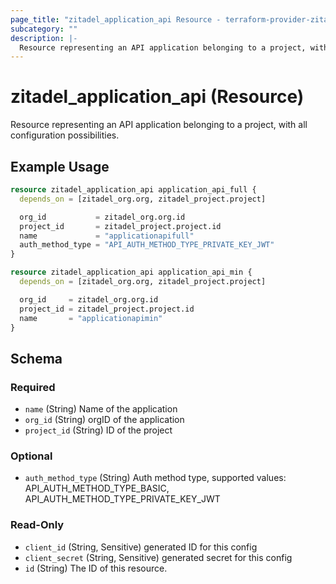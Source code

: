 ```yaml
---
page_title: "zitadel_application_api Resource - terraform-provider-zitadel"
subcategory: ""
description: |-
  Resource representing an API application belonging to a project, with all configuration possibilities.
---
```


# zitadel_application_api (Resource)

Resource representing an API application belonging to a project, with all configuration possibilities.

## Example Usage

```terraform
resource zitadel_application_api application_api_full {
  depends_on = [zitadel_org.org, zitadel_project.project]

  org_id           = zitadel_org.org.id
  project_id       = zitadel_project.project.id
  name             = "applicationapifull"
  auth_method_type = "API_AUTH_METHOD_TYPE_PRIVATE_KEY_JWT"
}

resource zitadel_application_api application_api_min {
  depends_on = [zitadel_org.org, zitadel_project.project]

  org_id     = zitadel_org.org.id
  project_id = zitadel_project.project.id
  name       = "applicationapimin"
}
```

<!-- schema generated by tfplugindocs -->
## Schema

### Required

- `name` (String) Name of the application
- `org_id` (String) orgID of the application
- `project_id` (String) ID of the project

### Optional

- `auth_method_type` (String) Auth method type, supported values: API_AUTH_METHOD_TYPE_BASIC, API_AUTH_METHOD_TYPE_PRIVATE_KEY_JWT

### Read-Only

- `client_id` (String, Sensitive) generated ID for this config
- `client_secret` (String, Sensitive) generated secret for this config
- `id` (String) The ID of this resource.
